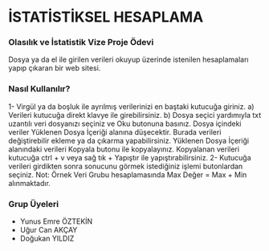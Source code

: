 # İSTATİSTİKSEL HESAPLAMA
### Olasılık ve İstatistik Vize Proje Ödevi
Dosya ya da el ile girilen verileri okuyup üzerinde istenilen hesaplamaları yapıp çıkaran bir web sitesi.
### Nasıl Kullanılır?
   1- Virgül ya da boşluk ile ayrılmış verilerinizi en baştaki kutucuğa giriniz.
      a) Verileri kutucuğa direkt klavye ile girebilirsiniz.
      b) Dosya seçici yardımıyla txt uzantılı veri dosyanızı seçiniz ve Oku butonuna basınız.
          Dosya içindeki veriler Yüklenen Dosya İçeriği alanına düşecektir. Burada verileri değiştirebilir ekleme ya da
          çıkarma yapabilirsiniz.
          Yüklenen Dosya İçeriği alanındaki verileri Kopyala butonu ile kopyalayınız.
          Kopyalanan verileri kutucuğa ctrl + v veya sağ tık + Yapıştır ile yapıştırabilirsiniz.
   2- Kutucuğa verileri girdikten sonra sonucunu görmek istediğiniz işlemi butonlardan seçiniz.
   Not: Örnek Veri Grubu hesaplamasında Max Değer = Max + Min alınmaktadır.
### Grup Üyeleri
- Yunus Emre ÖZTEKİN
- Uğur Can AKÇAY
- Doğukan YILDIZ
